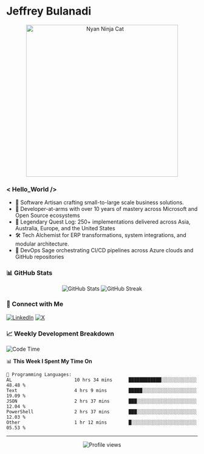 # Jeffrey Bulanadi

<div align="center">
  <img src="https://www.nyan.cat/cats/nyaninja.gif" alt="Nyan Ninja Cat" width="400"/>
</div>

### < Hello_World />

- 🎨 Software Artisan crafting small-to-large scale business solutions.
- 💼 Developer-at-arms with over 10 years of mastery across Microsoft and Open Source ecosystems
- 🏢 Legendary Quest Log: 250+ implementations delivered across Asia, Australia, Europe, and the United States
- 🛠️ Tech Alchemist for ERP transformations, system integrations, and modular architecture.
- 🔄 DevOps Sage orchestrating CI/CD pipelines across Azure clouds and GitHub repositories

### 📊 GitHub Stats

<div align="center">
  <img src="https://github-readme-stats.vercel.app/api?username=jeffreybulanadi&show_icons=true&theme=tokyonight" alt="GitHub Stats" />
  <img src="https://github-readme-streak-stats.herokuapp.com/?user=jeffreybulanadi&theme=tokyonight" alt="GitHub Streak" />
</div>

### 🤝 Connect with Me

[![LinkedIn](https://img.shields.io/badge/LinkedIn-Connect-blue?style=for-the-badge&logo=linkedin)](https://linkedin.com/in/jeffreybulanadi)
[![X](https://img.shields.io/badge/Twitter-Follow-blue?style=for-the-badge&logo=twitter)](https://x.com/JeffreyBulanadi)

### 📈 Weekly Development Breakdown

<!--START_SECTION:waka-->
![Code Time](http://img.shields.io/badge/Code%20Time-260%20hrs%2036%20mins-blue)

📊 **This Week I Spent My Time On** 

```text
💬 Programming Languages: 
AL                       10 hrs 34 mins      ████████████░░░░░░░░░░░░░   48.48 % 
Text                     4 hrs 9 mins        █████░░░░░░░░░░░░░░░░░░░░   19.09 % 
JSON                     2 hrs 37 mins       ███░░░░░░░░░░░░░░░░░░░░░░   12.04 % 
PowerShell               2 hrs 37 mins       ███░░░░░░░░░░░░░░░░░░░░░░   12.03 % 
Other                    1 hr 12 mins        █░░░░░░░░░░░░░░░░░░░░░░░░   05.53 % 
```


<!--END_SECTION:waka-->

---

<div align="center">
  <img src="https://komarev.com/ghpvc/?username=jeffreybulanadi&color=blue&style=flat-square" alt="Profile views" />
</div>
